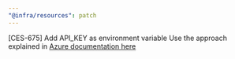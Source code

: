 ```yaml
---
"@infra/resources": patch
---
```


[CES-675] Add API_KEY as environment variable
Use the approach explained in [Azure documentation here](https://learn.microsoft.com/en-us/azure/app-service/app-service-key-vault-references?tabs=azure-cli)

